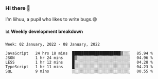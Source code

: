 ### Hi there 👋
I’m liihuu, a pupil who likes to write bugs.😄


#### 📊 Weekly development breakdown
<!--START_SECTION:waka-->
```text
Week: 02 January, 2022 - 08 January, 2022

JavaScript   24 hrs 18 mins  █████████████████████▒░░░   85.94 % 
JSON         1 hr 24 mins    █▒░░░░░░░░░░░░░░░░░░░░░░░   04.96 % 
LESS         1 hr 12 mins    █░░░░░░░░░░░░░░░░░░░░░░░░   04.28 % 
TypeScript   1 hr 11 mins    █░░░░░░░░░░░░░░░░░░░░░░░░   04.23 % 
SQL          9 mins          ░░░░░░░░░░░░░░░░░░░░░░░░░   00.55 % 
```
<!--END_SECTION:waka-->

<!--
**liihuu/liihuu** is a ✨ _special_ ✨ repository because its `README.md` (this file) appears on your GitHub profile.

Here are some ideas to get you started:

- 🔭 I’m currently working on ...
- 🌱 I’m currently learning ...
- 👯 I’m looking to collaborate on ...
- 🤔 I’m looking for help with ...
- 💬 Ask me about ...
- 📫 How to reach me: ...
- 😄 Pronouns: ...
- ⚡ Fun fact: ...
-->
